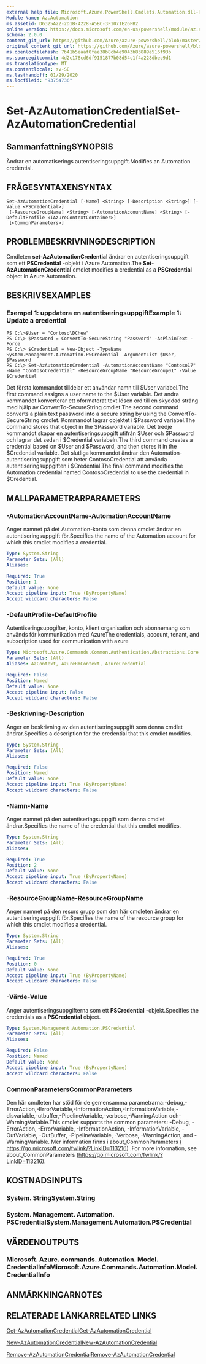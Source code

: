 ```yaml
---
external help file: Microsoft.Azure.PowerShell.Cmdlets.Automation.dll-Help.xml
Module Name: Az.Automation
ms.assetid: D6325A22-2D1B-4228-A5BC-3F1071E26FB2
online version: https://docs.microsoft.com/en-us/powershell/module/az.automation/set-azautomationcredential
schema: 2.0.0
content_git_url: https://github.com/Azure/azure-powershell/blob/master/src/Automation/Automation/help/Set-AzAutomationCredential.md
original_content_git_url: https://github.com/Azure/azure-powershell/blob/master/src/Automation/Automation/help/Set-AzAutomationCredential.md
ms.openlocfilehash: 7b41b5eaaf0fae38b8cb4e9043b83889e516f93b
ms.sourcegitcommit: 4d2c178cd6df9151877b08d54c1f4a228dbec9d1
ms.translationtype: MT
ms.contentlocale: sv-SE
ms.lasthandoff: 01/29/2020
ms.locfileid: "93754736"
---
```

# <span data-ttu-id="04d7c-101">Set-AzAutomationCredential</span><span class="sxs-lookup"><span data-stu-id="04d7c-101">Set-AzAutomationCredential</span></span>

## <span data-ttu-id="04d7c-102">Sammanfattning</span><span class="sxs-lookup"><span data-stu-id="04d7c-102">SYNOPSIS</span></span>
<span data-ttu-id="04d7c-103">Ändrar en automatiserings autentiseringsuppgift.</span><span class="sxs-lookup"><span data-stu-id="04d7c-103">Modifies an Automation credential.</span></span>

## <span data-ttu-id="04d7c-104">FRÅGESYNTAXEN</span><span class="sxs-lookup"><span data-stu-id="04d7c-104">SYNTAX</span></span>

```
Set-AzAutomationCredential [-Name] <String> [-Description <String>] [-Value <PSCredential>]
 [-ResourceGroupName] <String> [-AutomationAccountName] <String> [-DefaultProfile <IAzureContextContainer>]
 [<CommonParameters>]
```

## <span data-ttu-id="04d7c-105">PROBLEMBESKRIVNING</span><span class="sxs-lookup"><span data-stu-id="04d7c-105">DESCRIPTION</span></span>
<span data-ttu-id="04d7c-106">Cmdleten **set-AzAutomationCredential** ändrar en autentiseringsuppgift som ett **PSCredential** -objekt i Azure Automation.</span><span class="sxs-lookup"><span data-stu-id="04d7c-106">The **Set-AzAutomationCredential** cmdlet modifies a credential as a **PSCredential** object in Azure Automation.</span></span>

## <span data-ttu-id="04d7c-107">BESKRIVS</span><span class="sxs-lookup"><span data-stu-id="04d7c-107">EXAMPLES</span></span>

### <span data-ttu-id="04d7c-108">Exempel 1: uppdatera en autentiseringsuppgift</span><span class="sxs-lookup"><span data-stu-id="04d7c-108">Example 1: Update a credential</span></span>
```
PS C:\>$User = "Contoso\DChew"
PS C:\> $Password = ConvertTo-SecureString "Password" -AsPlainText -Force
PS C:\> $Credential = New-Object -TypeName System.Management.Automation.PSCredential -ArgumentList $User, $Password
PS C:\> Set-AzAutomationCredential -AutomationAccountName "Contoso17" -Name "ContosoCredential" -ResourceGroupName "ResourceGroup01" -Value $Credential
```

<span data-ttu-id="04d7c-109">Det första kommandot tilldelar ett användar namn till $User variabel.</span><span class="sxs-lookup"><span data-stu-id="04d7c-109">The first command assigns a user name to the $User variable.</span></span>
<span data-ttu-id="04d7c-110">Det andra kommandot konverterar ett oformaterat text lösen ord till en skyddad sträng med hjälp av ConvertTo-SecureString cmdlet.</span><span class="sxs-lookup"><span data-stu-id="04d7c-110">The second command converts a plain text password into a secure string by using the ConvertTo-SecureString cmdlet.</span></span>
<span data-ttu-id="04d7c-111">Kommandot lagrar objektet i $Password variabel.</span><span class="sxs-lookup"><span data-stu-id="04d7c-111">The command stores that object in the $Password variable.</span></span>
<span data-ttu-id="04d7c-112">Det tredje kommandot skapar en autentiseringsuppgift utifrån $User och $Password och lagrar det sedan i $Credential variabeln.</span><span class="sxs-lookup"><span data-stu-id="04d7c-112">The third command creates a credential based on $User and $Password, and then stores it in the $Credential variable.</span></span>
<span data-ttu-id="04d7c-113">Det slutliga kommandot ändrar den Automation-autentiseringsuppgift som heter ContosoCredential att använda autentiseringsuppgiften i $Credential.</span><span class="sxs-lookup"><span data-stu-id="04d7c-113">The final command modifies the Automation credential named ContosoCredential to use the credential in $Credential.</span></span>

## <span data-ttu-id="04d7c-114">MALLPARAMETRAR</span><span class="sxs-lookup"><span data-stu-id="04d7c-114">PARAMETERS</span></span>

### <span data-ttu-id="04d7c-115">-AutomationAccountName</span><span class="sxs-lookup"><span data-stu-id="04d7c-115">-AutomationAccountName</span></span>
<span data-ttu-id="04d7c-116">Anger namnet på det Automation-konto som denna cmdlet ändrar en autentiseringsuppgift för.</span><span class="sxs-lookup"><span data-stu-id="04d7c-116">Specifies the name of the Automation account for which this cmdlet modifies a credential.</span></span>

```yaml
Type: System.String
Parameter Sets: (All)
Aliases:

Required: True
Position: 1
Default value: None
Accept pipeline input: True (ByPropertyName)
Accept wildcard characters: False
```

### <span data-ttu-id="04d7c-117">-DefaultProfile</span><span class="sxs-lookup"><span data-stu-id="04d7c-117">-DefaultProfile</span></span>
<span data-ttu-id="04d7c-118">Autentiseringsuppgifter, konto, klient organisation och abonnemang som används för kommunikation med Azure</span><span class="sxs-lookup"><span data-stu-id="04d7c-118">The credentials, account, tenant, and subscription used for communication with azure</span></span>

```yaml
Type: Microsoft.Azure.Commands.Common.Authentication.Abstractions.Core.IAzureContextContainer
Parameter Sets: (All)
Aliases: AzContext, AzureRmContext, AzureCredential

Required: False
Position: Named
Default value: None
Accept pipeline input: False
Accept wildcard characters: False
```

### <span data-ttu-id="04d7c-119">-Beskrivning</span><span class="sxs-lookup"><span data-stu-id="04d7c-119">-Description</span></span>
<span data-ttu-id="04d7c-120">Anger en beskrivning av den autentiseringsuppgift som denna cmdlet ändrar.</span><span class="sxs-lookup"><span data-stu-id="04d7c-120">Specifies a description for the credential that this cmdlet modifies.</span></span>

```yaml
Type: System.String
Parameter Sets: (All)
Aliases:

Required: False
Position: Named
Default value: None
Accept pipeline input: True (ByPropertyName)
Accept wildcard characters: False
```

### <span data-ttu-id="04d7c-121">-Namn</span><span class="sxs-lookup"><span data-stu-id="04d7c-121">-Name</span></span>
<span data-ttu-id="04d7c-122">Anger namnet på den autentiseringsuppgift som denna cmdlet ändrar.</span><span class="sxs-lookup"><span data-stu-id="04d7c-122">Specifies the name of the credential that this cmdlet modifies.</span></span>

```yaml
Type: System.String
Parameter Sets: (All)
Aliases:

Required: True
Position: 2
Default value: None
Accept pipeline input: True (ByPropertyName)
Accept wildcard characters: False
```

### <span data-ttu-id="04d7c-123">-ResourceGroupName</span><span class="sxs-lookup"><span data-stu-id="04d7c-123">-ResourceGroupName</span></span>
<span data-ttu-id="04d7c-124">Anger namnet på den resurs grupp som den här cmdleten ändrar en autentiseringsuppgift för.</span><span class="sxs-lookup"><span data-stu-id="04d7c-124">Specifies the name of the resource group for which this cmdlet modifies a credential.</span></span>

```yaml
Type: System.String
Parameter Sets: (All)
Aliases:

Required: True
Position: 0
Default value: None
Accept pipeline input: True (ByPropertyName)
Accept wildcard characters: False
```

### <span data-ttu-id="04d7c-125">-Värde</span><span class="sxs-lookup"><span data-stu-id="04d7c-125">-Value</span></span>
<span data-ttu-id="04d7c-126">Anger autentiseringsuppgifterna som ett **PSCredential** -objekt.</span><span class="sxs-lookup"><span data-stu-id="04d7c-126">Specifies the credentials as a **PSCredential** object.</span></span>

```yaml
Type: System.Management.Automation.PSCredential
Parameter Sets: (All)
Aliases:

Required: False
Position: Named
Default value: None
Accept pipeline input: True (ByPropertyName)
Accept wildcard characters: False
```

### <span data-ttu-id="04d7c-127">CommonParameters</span><span class="sxs-lookup"><span data-stu-id="04d7c-127">CommonParameters</span></span>
<span data-ttu-id="04d7c-128">Den här cmdleten har stöd för de gemensamma parametrarna:-debug,-ErrorAction,-ErrorVariable,-InformationAction,-InformationVariable,-disvariable,-utbuffer,-PipelineVariable,-verbose,-WarningAction och-WarningVariable.</span><span class="sxs-lookup"><span data-stu-id="04d7c-128">This cmdlet supports the common parameters: -Debug, -ErrorAction, -ErrorVariable, -InformationAction, -InformationVariable, -OutVariable, -OutBuffer, -PipelineVariable, -Verbose, -WarningAction, and -WarningVariable.</span></span> <span data-ttu-id="04d7c-129">Mer information finns i about_CommonParameters ( https://go.microsoft.com/fwlink/?LinkID=113216) .</span><span class="sxs-lookup"><span data-stu-id="04d7c-129">For more information, see about_CommonParameters (https://go.microsoft.com/fwlink/?LinkID=113216).</span></span>

## <span data-ttu-id="04d7c-130">KOSTNADS</span><span class="sxs-lookup"><span data-stu-id="04d7c-130">INPUTS</span></span>

### <span data-ttu-id="04d7c-131">System. String</span><span class="sxs-lookup"><span data-stu-id="04d7c-131">System.String</span></span>

### <span data-ttu-id="04d7c-132">System. Management. Automation. PSCredential</span><span class="sxs-lookup"><span data-stu-id="04d7c-132">System.Management.Automation.PSCredential</span></span>

## <span data-ttu-id="04d7c-133">VÄRDEN</span><span class="sxs-lookup"><span data-stu-id="04d7c-133">OUTPUTS</span></span>

### <span data-ttu-id="04d7c-134">Microsoft. Azure. commands. Automation. Model. CredentialInfo</span><span class="sxs-lookup"><span data-stu-id="04d7c-134">Microsoft.Azure.Commands.Automation.Model.CredentialInfo</span></span>

## <span data-ttu-id="04d7c-135">ANMÄRKNINGAR</span><span class="sxs-lookup"><span data-stu-id="04d7c-135">NOTES</span></span>

## <span data-ttu-id="04d7c-136">RELATERADE LÄNKAR</span><span class="sxs-lookup"><span data-stu-id="04d7c-136">RELATED LINKS</span></span>

[<span data-ttu-id="04d7c-137">Get-AzAutomationCredential</span><span class="sxs-lookup"><span data-stu-id="04d7c-137">Get-AzAutomationCredential</span></span>](./Get-AzAutomationCredential.md)

[<span data-ttu-id="04d7c-138">New-AzAutomationCredential</span><span class="sxs-lookup"><span data-stu-id="04d7c-138">New-AzAutomationCredential</span></span>](./New-AzAutomationCredential.md)

[<span data-ttu-id="04d7c-139">Remove-AzAutomationCredential</span><span class="sxs-lookup"><span data-stu-id="04d7c-139">Remove-AzAutomationCredential</span></span>](./Remove-AzAutomationCredential.md)


